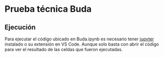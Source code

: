 # Prueba técnica Buda

## Ejecución
Para ejecutar el código ubicado en Buda.ipynb es necesario tener [jupyter](https://jupyter.org/install) instalado o su extensión en VS Code. Aunque solo basta con abrir el código para ver el resultado de las celdas que fueron ejecutadas.